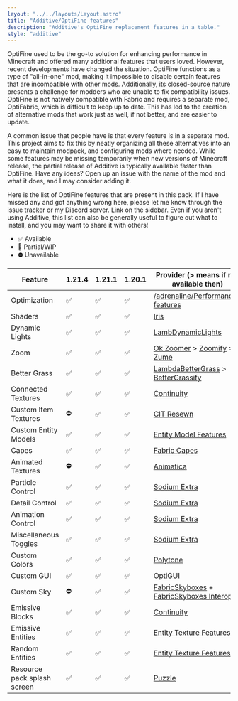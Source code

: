 ```yaml
---
layout: "../../layouts/Layout.astro"
title: "Additive/OptiFine features"
description: "Additive's OptiFine replacement features in a table."
style: "additive"
---
```


OptiFine used to be the go-to solution for enhancing performance in Minecraft and offered many additional features that users loved. However, recent developments have changed the situation. OptiFine functions as a type of "all-in-one" mod, making it impossible to disable certain features that are incompatible with other mods. Additionally, its closed-source nature presents a challenge for modders who are unable to fix compatibility issues. OptiFine is not natively compatible with Fabric and requires a separate mod, OptiFabric, which is difficult to keep up to date. This has led to the creation of alternative mods that work just as well, if not better, and are easier to update.

A common issue that people have is that every feature is in a separate mod. This project aims to fix this by neatly organizing all these alternatives into an easy to maintain modpack, and configuring mods where needed. While some features may be missing temporarily when new versions of Minecraft release, the partial release of Additive is typically available faster than OptiFine. Have any ideas? Open up an issue with the name of the mod and what it does, and I may consider adding it.

Here is the list of OptiFine features that are present in this pack. If I have missed any and got anything wrong here, please let me know through the issue tracker or my Discord server. Link on the sidebar. Even if you aren't using Additive, this list can also be generally useful to figure out what to install, and you may want to share it with others!

- ✅ Available
- 🚧 Partial/WIP
- ⛔ Unavailable

| Feature | 1.21.4 | 1.21.1 | 1.20.1 | Provider (> means if not available then) |
|---|---|---|---|---|
| Optimization | ✅ | ✅ | ✅ | [/adrenaline/Performance-features](/adrenaline/performance-features/) |
| Shaders | ✅ | ✅ | ✅ | [Iris](https://modrinth.com/mod/iris) |
| Dynamic Lights | ✅ | ✅ | ✅ | [LambDynamicLights](https://modrinth.com/mod/lambdynamiclights) |
| Zoom | ✅ | ✅ | ✅ | [Ok Zoomer](https://modrinth.com/mod/ok-zoomer) > [Zoomify](https://modrinth.com/mod/zoomify) > [Zume](https://modrinth.com/mod/zume) |
| Better Grass | ✅ | ✅ | ✅ | [LambdaBetterGrass](https://modrinth.com/mod/lambdabettergrass) > [BetterGrassify](https://www.modrinth.com/mod/bettergrassify) |
| Connected Textures | ✅ | ✅ | ✅ | [Continuity](https://modrinth.com/mod/continuity) |
| Custom Item Textures | ⛔ | ✅ | ✅ | [CIT Resewn](https://modrinth.com/mod/cit-resewn) |
| Custom Entity Models | ✅ | ✅ | ✅ | [Entity Model Features](https://modrinth.com/mod/entity-model-features) |
| Capes | ✅ | ✅ | ✅ | [Fabric Capes](https://modrinth.com/mod/capes) |
| Animated Textures | ⛔ | ✅ | ✅ | [Animatica](https://modrinth.com/mod/animatica) |
| Particle Control | ✅ | ✅ | ✅ | [Sodium Extra](https://modrinth.com/mod/sodium-extra) |
| Detail Control | ✅ | ✅ | ✅ | [Sodium Extra](https://modrinth.com/mod/sodium-extra) |
| Animation Control | ✅ | ✅ | ✅ | [Sodium Extra](https://modrinth.com/mod/sodium-extra) |
| Miscellaneous Toggles | ✅ | ✅ | ✅ | [Sodium Extra](https://modrinth.com/mod/sodium-extra) |
| Custom Colors | ✅ | ✅ | ✅ | [Polytone](https://modrinth.com/mod/polytone) |
| Custom GUI | ✅ | ✅ | ✅ | [OptiGUI](https://modrinth.com/mod/optigui) |
| Custom Sky | ⛔ | ✅ | ✅ | [FabricSkyboxes](https://modrinth.com/mod/fabricskyboxes) + [FabricSkyboxes Interop](https://modrinth.com/mod/fabricskyboxes-interop) |
| Emissive Blocks | ✅ | ✅ | ✅ | [Continuity](https://modrinth.com/mod/continuity) |
| Emissive Entities | ✅ | ✅ | ✅ | [Entity Texture Features](https://modrinth.com/mod/entitytexturefeatures) |
| Random Entities | ✅ | ✅ | ✅ | [Entity Texture Features](https://modrinth.com/mod/entitytexturefeatures) |
| Resource pack splash screen | ✅ | ✅ | ✅ | [Puzzle](https://modrinth.com/mod/puzzle) |
